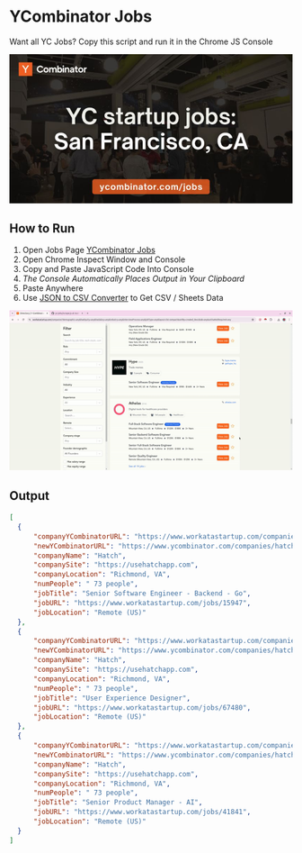 # YCombinator Jobs

Want all YC Jobs? Copy this script and run it in the Chrome JS Console

![How It Works](./assets/images/header.jpg)

## How to Run

1. Open Jobs Page [YCombinator Jobs](https://www.workatastartup.com/companies)
2. Open Chrome Inspect Window and Console
3. Copy and Paste JavaScript Code Into Console
4. *The Console Automatically Places Output in Your Clipboard*
5. Paste Anywhere
6. Use [JSON to CSV Converter](https://www.convertcsv.com/json-to-csv.htm) to Get CSV / Sheets Data

![How It Works](./assets/video/how-it-works.gif)


## Output

```json
[
  {
      "companyYCombinatorURL": "https://www.workatastartup.com/companies/hatch",
      "newYCombinatorURL": "https://www.ycombinator.com/companies/hatch/jobs",
      "companyName": "Hatch",
      "companySite": "https://usehatchapp.com",
      "companyLocation": "Richmond, VA",
      "numPeople": " 73 people",
      "jobTitle": "Senior Software Engineer - Backend - Go",
      "jobURL": "https://www.workatastartup.com/jobs/15947",
      "jobLocation": "Remote (US)"
  },
  {
      "companyYCombinatorURL": "https://www.workatastartup.com/companies/hatch",
      "newYCombinatorURL": "https://www.ycombinator.com/companies/hatch/jobs",
      "companyName": "Hatch",
      "companySite": "https://usehatchapp.com",
      "companyLocation": "Richmond, VA",
      "numPeople": " 73 people",
      "jobTitle": "User Experience Designer",
      "jobURL": "https://www.workatastartup.com/jobs/67480",
      "jobLocation": "Remote (US)"
  },
  {
      "companyYCombinatorURL": "https://www.workatastartup.com/companies/hatch",
      "newYCombinatorURL": "https://www.ycombinator.com/companies/hatch/jobs",
      "companyName": "Hatch",
      "companySite": "https://usehatchapp.com",
      "companyLocation": "Richmond, VA",
      "numPeople": " 73 people",
      "jobTitle": "Senior Product Manager - AI",
      "jobURL": "https://www.workatastartup.com/jobs/41841",
      "jobLocation": "Remote (US)"
  }
]
```
